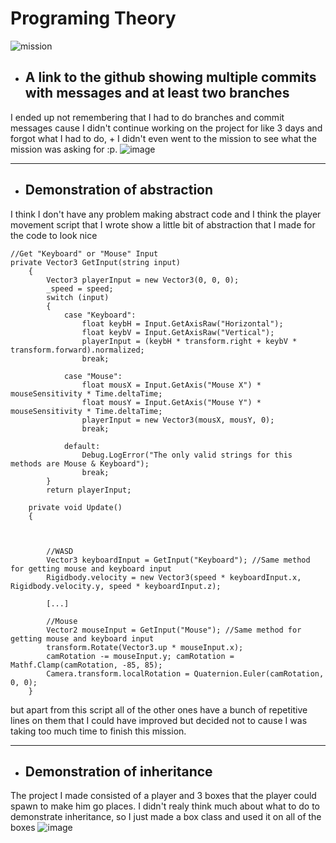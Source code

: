 # Programing Theory
 
![mission](https://user-images.githubusercontent.com/40847844/172507040-a3324ebd-79be-4b84-a85b-9dacb94bb2f2.jpg)

- ## A link to the github showing multiple commits with messages and **at least two branches**
I ended up not remembering that I had to do branches and commit messages cause I didn't continue working on the project for like 3 days and forgot what I had to do, + I didn't even went to the mission to see what the mission was asking for :p.
![image](https://user-images.githubusercontent.com/40847844/172508221-89a5e8a9-3164-405e-86d3-3348feb1add7.png)

 ****
- ## Demonstration of abstraction
I think I don't have any problem making abstract code and I think the player movement script that I wrote show a little bit of abstraction that I made for the code to look nice
```
//Get "Keyboard" or "Mouse" Input
private Vector3 GetInput(string input)
    {
        Vector3 playerInput = new Vector3(0, 0, 0);
        _speed = speed;
        switch (input)
        {
            case "Keyboard":
                float keybH = Input.GetAxisRaw("Horizontal");
                float keybV = Input.GetAxisRaw("Vertical");
                playerInput = (keybH * transform.right + keybV * transform.forward).normalized;
                break;

            case "Mouse":
                float mousX = Input.GetAxis("Mouse X") * mouseSensitivity * Time.deltaTime;
                float mousY = Input.GetAxis("Mouse Y") * mouseSensitivity * Time.deltaTime;
                playerInput = new Vector3(mousX, mousY, 0);
                break;

            default:
                Debug.LogError("The only valid strings for this methods are Mouse & Keyboard");
                break;
        }
        return playerInput;
```
```
    private void Update()
    {



        //WASD
        Vector3 keyboardInput = GetInput("Keyboard"); //Same method for getting mouse and keyboard input
        Rigidbody.velocity = new Vector3(speed * keyboardInput.x, Rigidbody.velocity.y, speed * keyboardInput.z);
        
        [...]
        
        //Mouse
        Vector2 mouseInput = GetInput("Mouse"); //Same method for getting mouse and keyboard input
        transform.Rotate(Vector3.up * mouseInput.x);
        camRotation -= mouseInput.y; camRotation = Mathf.Clamp(camRotation, -85, 85);
        Camera.transform.localRotation = Quaternion.Euler(camRotation, 0, 0);
    }
```
but apart from this script all of the other ones have a bunch of repetitive lines on them that I could have improved but decided not to cause I was taking too much time to finish this mission.

****
- ## Demonstration of inheritance
The project I made consisted of a player and 3 boxes that the player could spawn to make him go places. I didn't realy think much about what to do to demonstrate inheritance, so I just made a box class and used it on all of the boxes 
![image](https://user-images.githubusercontent.com/40847844/172512293-1e984595-0cb2-42a8-8116-fe13e02b2a23.png)

